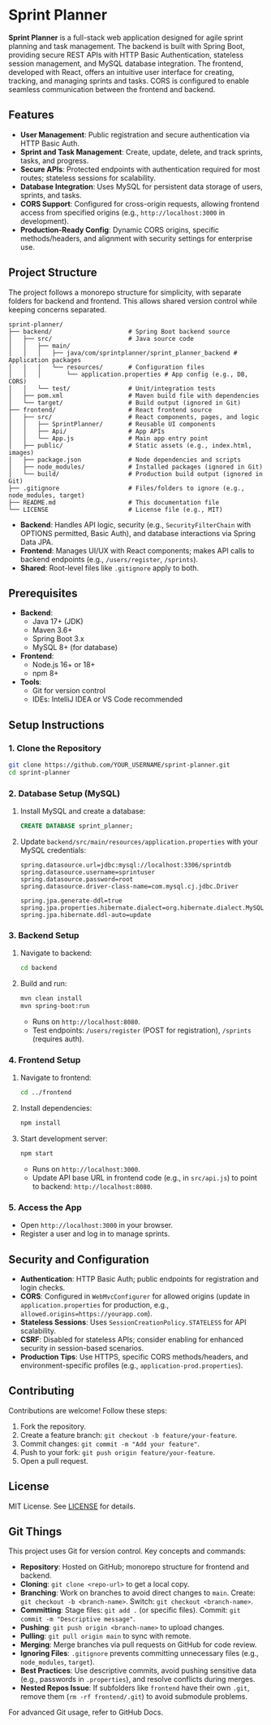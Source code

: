 # Sprint Planner

**Sprint Planner** is a full-stack web application designed for agile sprint planning and task management. The backend is built with Spring Boot, providing secure REST APIs with HTTP Basic Authentication, stateless session management, and MySQL database integration. The frontend, developed with React, offers an intuitive user interface for creating, tracking, and managing sprints and tasks. CORS is configured to enable seamless communication between the frontend and backend.

## Features

- **User Management**: Public registration and secure authentication via HTTP Basic Auth.
- **Sprint and Task Management**: Create, update, delete, and track sprints, tasks, and progress.
- **Secure APIs**: Protected endpoints with authentication required for most routes; stateless sessions for scalability.
- **Database Integration**: Uses MySQL for persistent data storage of users, sprints, and tasks.
- **CORS Support**: Configured for cross-origin requests, allowing frontend access from specified origins (e.g., `http://localhost:3000` in development).
- **Production-Ready Config**: Dynamic CORS origins, specific methods/headers, and alignment with security settings for enterprise use.

## Project Structure

The project follows a monorepo structure for simplicity, with separate folders for backend and frontend. This allows shared version control while keeping concerns separated.

```
sprint-planner/
├── backend/                     # Spring Boot backend source
│   ├── src/                     # Java source code
│   │   ├── main/
│   │   │   ├── java/com/sprintplanner/sprint_planner_backend # Application packages
│   │   │   └── resources/       # Configuration files
│   │   │       └── application.properties # App config (e.g., DB, CORS)
│   │   └── test/                # Unit/integration tests
│   ├── pom.xml                  # Maven build file with dependencies
│   └── target/                  # Build output (ignored in Git)
├── frontend/                    # React frontend source
│   ├── src/                     # React components, pages, and logic
│   │   ├── SprintPlanner/       # Reusable UI components
│   │   ├── Api/                 # App APIs
│   │   └── App.js               # Main app entry point
│   ├── public/                  # Static assets (e.g., index.html, images)
│   ├── package.json             # Node dependencies and scripts
│   ├── node_modules/            # Installed packages (ignored in Git)
│   └── build/                   # Production build output (ignored in Git)
├── .gitignore                   # Files/folders to ignore (e.g., node_modules, target)
├── README.md                    # This documentation file
└── LICENSE                      # License file (e.g., MIT)
```

- **Backend**: Handles API logic, security (e.g., `SecurityFilterChain` with OPTIONS permitted, Basic Auth), and database interactions via Spring Data JPA.
- **Frontend**: Manages UI/UX with React components; makes API calls to backend endpoints (e.g., `/users/register`, `/sprints`).
- **Shared**: Root-level files like `.gitignore` apply to both.

## Prerequisites

- **Backend**:
  - Java 17+ (JDK)
  - Maven 3.6+
  - Spring Boot 3.x
  - MySQL 8+ (for database)
- **Frontend**:
  - Node.js 16+ or 18+
  - npm 8+
- **Tools**:
  - Git for version control
  - IDEs: IntelliJ IDEA or VS Code recommended

## Setup Instructions

### 1. Clone the Repository

```bash
git clone https://github.com/YOUR_USERNAME/sprint-planner.git
cd sprint-planner
```

### 2. Database Setup (MySQL)

1. Install MySQL and create a database:
   ```sql
   CREATE DATABASE sprint_planner;
   ```
2. Update `backend/src/main/resources/application.properties` with your MySQL credentials:

   ```properties
   spring.datasource.url=jdbc:mysql://localhost:3306/sprintdb
   spring.datasource.username=sprintuser
   spring.datasource.password=root
   spring.datasource.driver-class-name=com.mysql.cj.jdbc.Driver

   spring.jpa.generate-ddl=true
   spring.jpa.properties.hibernate.dialect=org.hibernate.dialect.MySQL8Dialect
   spring.jpa.hibernate.ddl-auto=update
   ```

### 3. Backend Setup

1. Navigate to backend:
   ```bash
   cd backend
   ```
2. Build and run:
   ```bash
   mvn clean install
   mvn spring-boot:run
   ```
   - Runs on `http://localhost:8080`.
   - Test endpoints: `/users/register` (POST for registration), `/sprints` (requires auth).

### 4. Frontend Setup

1. Navigate to frontend:
   ```bash
   cd ../frontend
   ```
2. Install dependencies:
   ```bash
   npm install
   ```
3. Start development server:
   ```bash
   npm start
   ```
   - Runs on `http://localhost:3000`.
   - Update API base URL in frontend code (e.g., in `src/api.js`) to point to backend: `http://localhost:8080`.

### 5. Access the App

- Open `http://localhost:3000` in your browser.
- Register a user and log in to manage sprints.

## Security and Configuration

- **Authentication**: HTTP Basic Auth; public endpoints for registration and login checks.
- **CORS**: Configured in `WebMvcConfigurer` for allowed origins (update in `application.properties` for production, e.g., `allowed.origins=https://yourapp.com`).
- **Stateless Sessions**: Uses `SessionCreationPolicy.STATELESS` for API scalability.
- **CSRF**: Disabled for stateless APIs; consider enabling for enhanced security in session-based scenarios.
- **Production Tips**: Use HTTPS, specific CORS methods/headers, and environment-specific profiles (e.g., `application-prod.properties`).

## Contributing

Contributions are welcome! Follow these steps:

1. Fork the repository.
2. Create a feature branch: `git checkout -b feature/your-feature`.
3. Commit changes: `git commit -m "Add your feature"`.
4. Push to your fork: `git push origin feature/your-feature`.
5. Open a pull request.

## License

MIT License. See [LICENSE](LICENSE) for details.

## Git Things

This project uses Git for version control. Key concepts and commands:

- **Repository**: Hosted on GitHub; monorepo structure for frontend and backend.
- **Cloning**: `git clone <repo-url>` to get a local copy.
- **Branching**: Work on branches to avoid direct changes to `main`. Create: `git checkout -b <branch-name>`. Switch: `git checkout <branch-name>`.
- **Committing**: Stage files: `git add .` (or specific files). Commit: `git commit -m "Descriptive message"`.
- **Pushing**: `git push origin <branch-name>` to upload changes.
- **Pulling**: `git pull origin main` to sync with remote.
- **Merging**: Merge branches via pull requests on GitHub for code review.
- **Ignoring Files**: `.gitignore` prevents committing unnecessary files (e.g., `node_modules`, `target`).
- **Best Practices**: Use descriptive commits, avoid pushing sensitive data (e.g., passwords in `.properties`), and resolve conflicts during merges.
- **Nested Repos Issue**: If subfolders like `frontend` have their own `.git`, remove them (`rm -rf frontend/.git`) to avoid submodule problems.

For advanced Git usage, refer to GitHub Docs.
